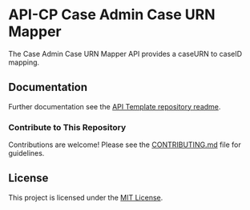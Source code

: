# API-CP Case Admin Case URN Mapper

The Case Admin Case URN Mapper API provides a caseURN to caseID mapping.

## Documentation

Further documentation see the [API Template repository readme](https://github.com/hmcts/api-cp-template?tab=readme-ov-file#api-cp-template-repository).

### Contribute to This Repository

Contributions are welcome! Please see the [CONTRIBUTING.md](.github/CONTRIBUTING.md) file for guidelines.

## License

This project is licensed under the [MIT License](LICENSE).

